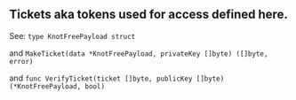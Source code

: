 
## Tickets aka tokens used for access defined here.

See: `type KnotFreePayload struct`

and `MakeTicket(data *KnotFreePayload, privateKey []byte) ([]byte, error)`

and `func VerifyTicket(ticket []byte, publicKey []byte) (*KnotFreePayload, bool)`


